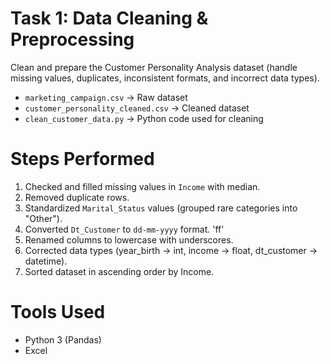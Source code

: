 # Task 1: Data Cleaning & Preprocessing

Clean and prepare the Customer Personality Analysis dataset (handle missing values, duplicates, inconsistent formats, and incorrect data types).

- `marketing_campaign.csv` → Raw dataset
- `customer_personality_cleaned.csv` → Cleaned dataset
- `clean_customer_data.py` → Python code used for cleaning

# Steps Performed
1. Checked and filled missing values in `Income` with median.  
2. Removed duplicate rows.  
3. Standardized `Marital_Status` values (grouped rare categories into "Other").  
4. Converted `Dt_Customer` to `dd-mm-yyyy` format.  'ff' 
5. Renamed columns to lowercase with underscores.  
6. Corrected data types (year_birth → int, income → float, dt_customer → datetime).  
7. Sorted dataset in ascending order by Income.  

# Tools Used
- Python 3 (Pandas)
- Excel 
